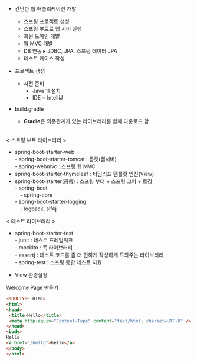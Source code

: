 * 간단한 웹 애플리케이션 개발
    - 스프링 프로젝트 생성
    - 스프링 부트로 웹 서버 실행
    - 회원 도메인 개발
    - 웹 MVC 개발
    - DB 연동 ▸ JDBC, JPA, 스프링 데이터 JPA
    - 테스트 케이스 작성

* 프로젝트 생성
    - 사전 준비
        - Java 11 설치
        - IDE = IntelliJ

* build.gradle
    - **Gradle**은 의존관계가 있는 라이브러리를 함께 다운로드 함
    
    <br>   

< 스트링 부트 라이브러리 ><br>
- spring-boot-starter-web<br> - spring-boot-starter-tomcat : 톰캣(웹서버)<br>- spring-webmvc : 스프링 웹 MVC
- spring-boot-starter-thymeleaf : 타임리프 템플릿 엔진(View)
- spring-boot-starter(공통) : 스프링 부터 + 스프링 코어 + 로깅<br>- spring-boot<br>
　- spring-core
<br>- spring-boot-starter-logging<br>　- logback, slf4j
        
< 테스트 라이브러리 ><br>
- spring-boot-starter-test<br>- junit : 테스트 프레임워크<br>- mockito : 목 라이브러리<br>- assertj : 테스트 코드를 좀 더 편하게 작성하게 도와주는 라이브러리<br>- spring-test : 스프링 통합 테스트 지원

* View 환경설정

Welcome Page 만들기
```html
<!DOCTYPE HTML>
<html>
<head>
 <title>Hello</title>
 <meta http-equiv="Content-Type" content="text/html; charset=UTF-8" />
</head>
<body>
Hello
<a href="/hello">hello</a>
</body>
</html>
```

